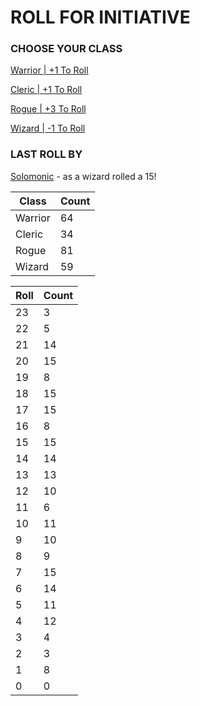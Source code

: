 # ROLL FOR INITIATIVE
### CHOOSE YOUR CLASS

[Warrior | +1 To Roll](https://github.com/benjaminsampica/benjaminsampica/issues/new?title=roll%7Cwarrior&body=Just+click+%27Submit+new+issue%27.)

[Cleric | +1 To Roll](https://github.com/benjaminsampica/benjaminsampica/issues/new?title=roll%7Ccleric&body=Just+click+%27Submit+new+issue%27.)

[Rogue | +3 To Roll](https://github.com/benjaminsampica/benjaminsampica/issues/new?title=roll%7Crogue&body=Just+click+%27Submit+new+issue%27.)

[Wizard | -1 To Roll](https://github.com/benjaminsampica/benjaminsampica/issues/new?title=roll%7Cwizard&body=Just+click+%27Submit+new+issue%27.)
### LAST ROLL BY
[Solomonic](https://www.github.com/Solomonic) - as a wizard rolled a 15!

|Class|Count|
|-|-|
|Warrior|64|
|Cleric|34|
|Rogue|81|
|Wizard|59|

|Roll|Count|
|-|-|
|23|3
|22|5
|21|14
|20|15
|19|8
|18|15
|17|15
|16|8
|15|15
|14|14
|13|13
|12|10
|11|6
|10|11
|9|10
|8|9
|7|15
|6|14
|5|11
|4|12
|3|4
|2|3
|1|8
|0|0
